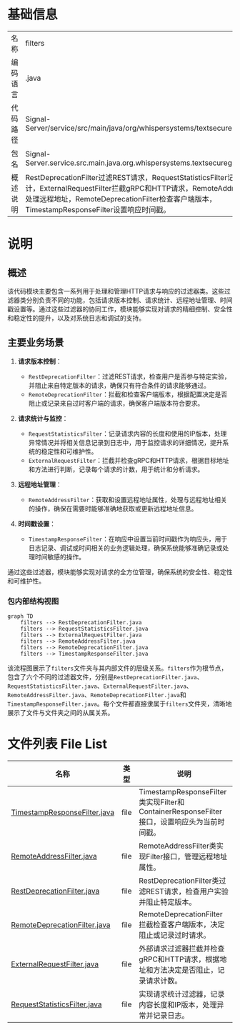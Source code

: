 # 基础信息

|      |      |
|------|------|
| 名称 | filters |
| 编码语言 | .java |
| 代码路径 | Signal-Server/service/src/main/java/org/whispersystems/textsecuregcm/filters |
| 包名 | Signal-Server.service.src.main.java.org.whispersystems.textsecuregcm.filters |
| 概述说明 | RestDeprecationFilter过滤REST请求，RequestStatisticsFilter记录请求统计，ExternalRequestFilter拦截gRPC和HTTP请求，RemoteAddressFilter处理远程地址，RemoteDeprecationFilter检查客户端版本，TimestampResponseFilter设置响应时间戳。 |

# 说明

## 概述
该代码模块主要包含一系列用于处理和管理HTTP请求与响应的过滤器类。这些过滤器类分别负责不同的功能，包括请求版本控制、请求统计、远程地址管理、时间戳设置等。通过这些过滤器的协同工作，模块能够实现对请求的精细控制、安全性和稳定性的提升，以及对系统日志和调试的支持。

## 主要业务场景
1. **请求版本控制**：
   - `RestDeprecationFilter`：过滤REST请求，检查用户是否参与特定实验，并阻止来自特定版本的请求，确保只有符合条件的请求能够通过。
   - `RemoteDeprecationFilter`：拦截和检查客户端版本，根据配置决定是否阻止或记录来自过时客户端的请求，确保客户端版本符合要求。

2. **请求统计与监控**：
   - `RequestStatisticsFilter`：记录请求内容的长度和使用的IP版本，处理异常情况并将相关信息记录到日志中，用于监控请求的详细情况，提升系统的稳定性和可维护性。
   - `ExternalRequestFilter`：拦截并检查gRPC和HTTP请求，根据目标地址和方法进行判断，记录每个请求的计数，用于统计和分析请求。

3. **远程地址管理**：
   - `RemoteAddressFilter`：获取和设置远程地址属性，处理与远程地址相关的操作，确保在需要时能够准确地获取或更新远程地址信息。

4. **时间戳设置**：
   - `TimestampResponseFilter`：在响应中设置当前时间戳作为响应头，用于日志记录、调试或时间相关的业务逻辑处理，确保系统能够准确记录或处理时间敏感的操作。

通过这些过滤器，模块能够实现对请求的全方位管理，确保系统的安全性、稳定性和可维护性。


### 包内部结构视图

```mermaid
graph TD
    filters --> RestDeprecationFilter.java
    filters --> RequestStatisticsFilter.java
    filters --> ExternalRequestFilter.java
    filters --> RemoteAddressFilter.java
    filters --> RemoteDeprecationFilter.java
    filters --> TimestampResponseFilter.java
```

该流程图展示了`filters`文件夹与其内部文件的层级关系。`filters`作为根节点，包含了六个不同的过滤器文件，分别是`RestDeprecationFilter.java`、`RequestStatisticsFilter.java`、`ExternalRequestFilter.java`、`RemoteAddressFilter.java`、`RemoteDeprecationFilter.java`和`TimestampResponseFilter.java`。每个文件都直接隶属于`filters`文件夹，清晰地展示了文件与文件夹之间的从属关系。

# 文件列表 File List

| 名称   | 类型  | 说明 |
|-------|------|-------------|
| [TimestampResponseFilter.java](TimestampResponseFilter.md) | file | TimestampResponseFilter类实现Filter和ContainerResponseFilter接口，设置响应头为当前时间戳。 |
| [RemoteAddressFilter.java](RemoteAddressFilter.md) | file | RemoteAddressFilter类实现Filter接口，管理远程地址属性。 |
| [RestDeprecationFilter.java](RestDeprecationFilter.md) | file | RestDeprecationFilter类过滤REST请求，检查用户实验并阻止特定版本。 |
| [RemoteDeprecationFilter.java](RemoteDeprecationFilter.md) | file | RemoteDeprecationFilter拦截检查客户端版本，决定阻止或记录过时请求。 |
| [ExternalRequestFilter.java](ExternalRequestFilter.md) | file | 外部请求过滤器拦截并检查gRPC和HTTP请求，根据地址和方法决定是否阻止，记录请求计数。 |
| [RequestStatisticsFilter.java](RequestStatisticsFilter.md) | file | 实现请求统计过滤器，记录内容长度和IP版本，处理异常并记录日志。 |


